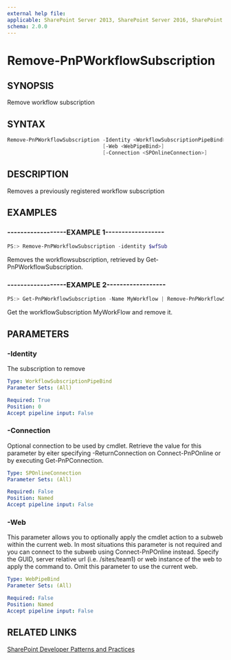 ```yaml
---
external help file:
applicable: SharePoint Server 2013, SharePoint Server 2016, SharePoint Online
schema: 2.0.0
---
```

# Remove-PnPWorkflowSubscription

## SYNOPSIS
Remove workflow subscription

## SYNTAX 

```powershell
Remove-PnPWorkflowSubscription -Identity <WorkflowSubscriptionPipeBind>
                               [-Web <WebPipeBind>]
                               [-Connection <SPOnlineConnection>]
```

## DESCRIPTION
Removes a previously registered workflow subscription

## EXAMPLES

### ------------------EXAMPLE 1------------------
```powershell
PS:> Remove-PnPWorkflowSubscription -identity $wfSub
```

Removes the workflowsubscription, retrieved by Get-PnPWorkflowSubscription.

### ------------------EXAMPLE 2------------------
```powershell
PS:> Get-PnPWorkflowSubscription -Name MyWorkflow | Remove-PnPWorkflowSubscription
```

Get the workflowSubscription MyWorkFlow and remove it.

## PARAMETERS

### -Identity
The subscription to remove

```yaml
Type: WorkflowSubscriptionPipeBind
Parameter Sets: (All)

Required: True
Position: 0
Accept pipeline input: False
```

### -Connection
Optional connection to be used by cmdlet. Retrieve the value for this parameter by eiter specifying -ReturnConnection on Connect-PnPOnline or by executing Get-PnPConnection.

```yaml
Type: SPOnlineConnection
Parameter Sets: (All)

Required: False
Position: Named
Accept pipeline input: False
```

### -Web
This parameter allows you to optionally apply the cmdlet action to a subweb within the current web. In most situations this parameter is not required and you can connect to the subweb using Connect-PnPOnline instead. Specify the GUID, server relative url (i.e. /sites/team1) or web instance of the web to apply the command to. Omit this parameter to use the current web.

```yaml
Type: WebPipeBind
Parameter Sets: (All)

Required: False
Position: Named
Accept pipeline input: False
```

## RELATED LINKS

[SharePoint Developer Patterns and Practices](http://aka.ms/sppnp)